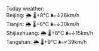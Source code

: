 Today weather:  
Beijing: 🌦   🌡️+8°C 🌬️↓26km/h  
Tianjin: 🌦   🌡️+6°C 🌬️↓30km/h  
Shijiazhuang: 🌦   🌡️+8°C 🌬️↓15km/h  
Tangshan: 🌦   🌡️+9°C 🌬️↙39km/h  
